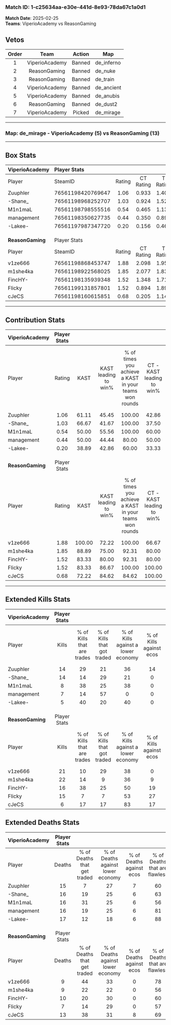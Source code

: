 ### Match ID: 1-c25634aa-e30e-441d-8e93-78da67c1a0d1  
**Match Date**: 2025-02-25  
**Teams**: ViperioAcademy vs ReasonGaming  

## Vetos  

| Order | Team | Action | Map |
| :---: | :--: | :----: | --- |
| 1 | ViperioAcademy | Banned | de_inferno |
| 2 | ReasonGaming | Banned | de_nuke |
| 3 | ReasonGaming | Banned | de_train |
| 4 | ViperioAcademy | Banned | de_ancient |
| 5 | ViperioAcademy | Banned | de_anubis |
| 6 | ReasonGaming | Banned | de_dust2 |
| 7 | ViperioAcademy | Picked | de_mirage |

---  

### **Map**: de_mirage - ViperioAcademy (5) vs ReasonGaming (13)  
---  

## Box Stats  

| **ViperioAcademy** | Player Stats      |        |           |          |        |       |       |         |        |      |     |
| :- | :- | :-: | :-: | :-: | :-: | :-: | :-: | :-: | :-: | :-: | :-: |
| Player             | SteamID           | Rating | CT Rating | T Rating |  KAST  |  ADR  | Kills | Assists | Deaths | K/D  | HS% |
| Zuuphler           | 76561198420769647 |  1.06  |   0.933   |  1.401   | 61.11  | 91.9  |  14   |    5    |   15   | 0.93 | 64  |
| -Shane_            | 76561198968252707 |  1.03  |   0.924   |  1.520   | 66.67  | 84.6  |  14   |    3    |   16   | 0.88 | 42  |
| M1n1maL            | 76561198798555516 |  0.54  |   0.465   |  1.131   | 50.00  | 56.2  |   8   |    4    |   16   | 0.50 | 87  |
| management         | 76561198350627735 |  0.44  |   0.350   |  0.895   | 50.00  | 44.2  |   7   |    2    |   16   | 0.44 | 14  |
| -Lakee-            | 76561197987347720 |  0.20  |   0.156   |  0.467   | 38.89  | 35.3  |   5   |    1    |   17   | 0.29 | 80  |
|                    |                   |        |           |          |        |       |       |         |        |      |     |
|                    |                   |        |           |          |        |       |       |         |        |      |     |
|                    |                   |        |           |          |        |       |       |         |        |      |     |
| **ReasonGaming**   | Player Stats      |        |           |          |        |       |       |         |        |      |     |
| Player             | SteamID           | Rating | CT Rating | T Rating |  KAST  |  ADR  | Kills | Assists | Deaths | K/D  | HS% |
| v1ze666            | 76561198868453747 |  1.88  |   2.098   |  1.957   | 100.00 | 99.9  |  21   |    5    |   9    | 2.33 | 52  |
| m1she4ka           | 76561198922568025 |  1.85  |   2.077   |  1.838   | 88.89  | 105.2 |  22   |    3    |   9    | 2.44 | 54  |
| FincHY-            | 76561198135939348 |  1.52  |   1.348   |  1.718   | 83.33  | 105.6 |  16   |    7    |   10   | 1.60 | 56  |
| Flicky             | 76561199131857801 |  1.52  |   0.894   |  1.892   | 83.33  | 94.7  |  15   |    7    |   7    | 2.14 | 46  |
| cJeCS              | 76561198160615851 |  0.68  |   0.205   |  1.145   | 72.22  | 51.2  |   6   |    5    |   13   | 0.46 | 100 |
---  

## Contribution Stats  

| **ViperioAcademy** | Player Stats |        |                      |                                                        |                           |                                                             |                          |                                                            |
| :- | :-: | :-: | :-: | :-: | :-: | :-: | :-: | :-: |
| Player             |    Rating    |  KAST  | KAST leading to win% | % of times you achieve a KAST in your teams won rounds | CT - KAST leading to win% | CT - % of times you achieve a KAST in your teams won rounds | T - KAST leading to win% | T - % of times you achieve a KAST in your teams won rounds |
| Zuuphler           |     1.06     | 61.11  |        45.45         |                         100.00                         |           42.86           |                           100.00                            |          50.00           |                           100.00                           |
| -Shane_            |     1.03     | 66.67  |        41.67         |                         100.00                         |           37.50           |                           100.00                            |          50.00           |                           100.00                           |
| M1n1maL            |     0.54     | 50.00  |        55.56         |                         100.00                         |           60.00           |                           100.00                            |          50.00           |                           100.00                           |
| management         |     0.44     | 50.00  |        44.44         |                         80.00                          |           50.00           |                            66.67                            |          40.00           |                           100.00                           |
| -Lakee-            |     0.20     | 38.89  |        42.86         |                         60.00                          |           33.33           |                            33.33                            |          50.00           |                           100.00                           |
|                    |              |        |                      |                                                        |                           |                                                             |                          |                                                            |
|                    |              |        |                      |                                                        |                           |                                                             |                          |                                                            |
|                    |              |        |                      |                                                        |                           |                                                             |                          |                                                            |
| **ReasonGaming**   | Player Stats |        |                      |                                                        |                           |                                                             |                          |                                                            |
| Player             |    Rating    |  KAST  | KAST leading to win% | % of times you achieve a KAST in your teams won rounds | CT - KAST leading to win% | CT - % of times you achieve a KAST in your teams won rounds | T - KAST leading to win% | T - % of times you achieve a KAST in your teams won rounds |
| v1ze666            |     1.88     | 100.00 |        72.22         |                         100.00                         |           66.67           |                           100.00                            |          75.00           |                           100.00                           |
| m1she4ka           |     1.85     | 88.89  |        75.00         |                         92.31                          |           80.00           |                           100.00                            |          72.73           |                           88.89                            |
| FincHY-            |     1.52     | 83.33  |        80.00         |                         92.31                          |           80.00           |                           100.00                            |          80.00           |                           88.89                            |
| Flicky             |     1.52     | 83.33  |        86.67         |                         100.00                         |          100.00           |                           100.00                            |          81.82           |                           100.00                           |
| cJeCS              |     0.68     | 72.22  |        84.62         |                         84.62                          |          100.00           |                            75.00                            |          80.00           |                           88.89                            |
---  

## Extended Kills Stats  

| **ViperioAcademy** | Player Stats |                            |                            |                                    |                         |                              |                                 |                                       |                    |           |
| :- | :-: | :-: | :-: | :-: | :-: | :-: | :-: | :-: | :-: | :-: |
| Player             |    Kills     | % of Kills that are trades | % of Kills that got traded | % of Kills against a lower economy | % of Kills against ecos | % of Kills that are flawless | % of Kills that are close duels | % of Kills that are assisted by flash | Pistol Round Kills | AWP Kills |
| Zuuphler           |      14      |             29             |             21             |                 36                 |           14            |              57              |                0                |                   0                   |         1          |     0     |
| -Shane_            |      14      |             14             |             29             |                 21                 |            0            |              57              |                7                |                   0                   |         2          |     0     |
| M1n1maL            |      8       |             38             |             25             |                 38                 |            0            |              63              |                0                |                  13                   |         2          |     0     |
| management         |      7       |             14             |             57             |                 0                  |            0            |              71              |                0                |                   0                   |         2          |     4     |
| -Lakee-            |      5       |             40             |             20             |                 40                 |            0            |             100              |                0                |                   0                   |         0          |     0     |
|                    |              |                            |                            |                                    |                         |                              |                                 |                                       |                    |           |
|                    |              |                            |                            |                                    |                         |                              |                                 |                                       |                    |           |
|                    |              |                            |                            |                                    |                         |                              |                                 |                                       |                    |           |
| **ReasonGaming**   | Player Stats |                            |                            |                                    |                         |                              |                                 |                                       |                    |           |
| Player             |    Kills     | % of Kills that are trades | % of Kills that got traded | % of Kills against a lower economy | % of Kills against ecos | % of Kills that are flawless | % of Kills that are close duels | % of Kills that are assisted by flash | Pistol Round Kills | AWP Kills |
| v1ze666            |      21      |             10             |             29             |                 38                 |            0            |              62              |               14                |                  10                   |         3          |     0     |
| m1she4ka           |      22      |             14             |             9              |                 36                 |            9            |              68              |                5                |                   5                   |         1          |     0     |
| FincHY-            |      16      |             38             |             25             |                 50                 |           19            |              81              |                6                |                   0                   |         1          |     0     |
| Flicky             |      15      |             7              |             7              |                 53                 |           27            |              67              |                0                |                   0                   |         2          |     6     |
| cJeCS              |      6       |             17             |             17             |                 83                 |           17            |              83              |                0                |                   0                   |         0          |     0     |
## Extended Deaths Stats  

| **ViperioAcademy** | Player Stats |                             |                                   |                          |                               |                            |                           |               |
| :- | :-: | :-: | :-: | :-: | :-: | :-: | :-: | :-: |
| Player             |    Deaths    | % of Deaths that get traded | % of Deaths against lower economy | % of Deaths against ecos | % of Deaths that are flawless | % of Deaths that are close | % of Deaths while blinded | Deaths to AWP |
| Zuuphler           |      15      |              7              |                27                 |            7             |              60               |             0              |             0             |       1       |
| -Shane_            |      16      |             19              |                25                 |            6             |              63               |             6              |            13             |       1       |
| M1n1maL            |      16      |             31              |                25                 |            6             |              56               |             13             |             0             |       1       |
| management         |      16      |             19              |                25                 |            6             |              81               |             6              |             0             |       3       |
| -Lakee-            |      17      |             12              |                18                 |            6             |              88               |             6              |             6             |       0       |
|                    |              |                             |                                   |                          |                               |                            |                           |               |
|                    |              |                             |                                   |                          |                               |                            |                           |               |
|                    |              |                             |                                   |                          |                               |                            |                           |               |
| **ReasonGaming**   | Player Stats |                             |                                   |                          |                               |                            |                           |               |
| Player             |    Deaths    | % of Deaths that get traded | % of Deaths against lower economy | % of Deaths against ecos | % of Deaths that are flawless | % of Deaths that are close | % of Deaths while blinded | Deaths to AWP |
| v1ze666            |      9       |             44              |                33                 |            0             |              78               |             11             |             0             |       0       |
| m1she4ka           |      9       |             22              |                22                 |            0             |              56               |             0              |             0             |       2       |
| FincHY-            |      10      |             20              |                30                 |            0             |              60               |             0              |             0             |       0       |
| Flicky             |      7       |             14              |                29                 |            0             |              57               |             0              |             0             |       1       |
| cJeCS              |      13      |             38              |                31                 |            8             |              69               |             0              |             8             |       1       |
